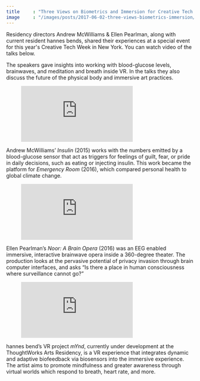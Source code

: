 ```yaml
---
title     : "Three Views on Biometrics and Immersion for Creative Tech Week"
image     : "/images/posts/2017-06-02-three-views-biometrics-immersion/andy.jpg"
---
```


Residency directors Andrew McWilliams & Ellen Pearlman, along with current resident hannes bends, shared their experiences at a special event for this year's Creative Tech Week in New York. You can watch video of the talks below.

The speakers gave insights into working with blood-glucose levels, brainwaves, and meditation and breath inside VR. In the talks they also discuss the future of the physical body and immersive art practices.

<!--excerpt-ends-->

<figure class="video">
	<iframe src="https://www.youtube.com/embed/YOmvAV6eV2w" frameborder="0" allowfullscreen></iframe>
</figure>

Andrew McWilliams’ <em>Insulin</em> (2015) works with the numbers emitted by a blood-glucose sensor that act as triggers for feelings of guilt, fear, or pride in daily decisions, such as eating or injecting insulin. This work became the platform for <em>Emergency Room</em> (2016), which compared personal health to global climate change.

<figure class="video">
	<iframe src="https://youtube.com/embed/QdOnnytWvlY" frameborder="0" allowfullscreen></iframe>
</figure>

Ellen Pearlman’s <em>Noor: A Brain Opera</em> (2016) was an EEG enabled immersive, interactive brainwave opera inside a 360-degree theater. The production looks at the pervasive potential of privacy invasion through brain computer interfaces, and asks “Is there a place in human consciousness where surveillance cannot go?”

<figure class="video">
	<iframe src="https://youtube.com/embed/b8IjNTji7w4" frameborder="0" allowfullscreen></iframe>
</figure>

hannes bend’s VR project <em>mYnd</em>, currently under development at the ThoughtWorks Arts Residency, is a VR experience that integrates dynamic and adaptive biofeedback via biosensors into the immersive experience. The artist aims to promote mindfulness and greater awareness through virtual worlds which respond to breath, heart rate, and more.